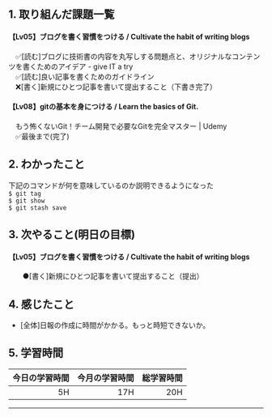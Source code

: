 ## 1. 取り組んだ課題一覧
#### 【Lv05】ブログを書く習慣をつける / Cultivate the habit of writing blogs
　✅[読む]ブログに技術書の内容を丸写しする問題点と、オリジナルなコンテンツを書くためのアイデア - give IT a try  
　✅[読む]良い記事を書くためのガイドライン  
　❌[書く]新規にひとつ記事を書いて提出すること（下書き完了）

#### 【Lv08】gitの基本を身につける / Learn the basics of Git.
　もう怖くないGit！チーム開発で必要なGitを完全マスター | Udemy  
　✅最後まで(完了)

## 2. わかったこと
下記のコマンドが何を意味しているのか説明できるようになった  
`$ git tag`  
`$ git show`  
`$ git stash save`  

## 3. 次やること(明日の目標)
#### 【Lv05】ブログを書く習慣をつける / Cultivate the habit of writing blogs
　　●[書く]新規にひとつ記事を書いて提出すること（提出）

## 4. 感じたこと
- [全体]日報の作成に時間がかかる。もっと時短できないか。

## 5. 学習時間
|今日の学習時間|今月の学習時間	| 総学習時間|
|--:	|--:	|--:	|
| 5H	| 17H	| 20H|

------------------
